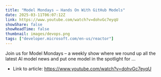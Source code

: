 ```yaml
---
title: "Model Mondays – Hands On With GitHub Models"
date: 2025-03-11T06:07:12Z
link: https://www.youtube.com/watch?v=dohvGc7eyqU
showShare: false
showReadTime: false
thumbnail: images/devops.png
tags: ["developer.microsoft.com/en-us/reactor"]
---
```

Join us for Model Mondays – a weekly show where we round up all the latest AI model news and put one model in the spotlight for ...

- Link to article: https://www.youtube.com/watch?v=dohvGc7eyqU